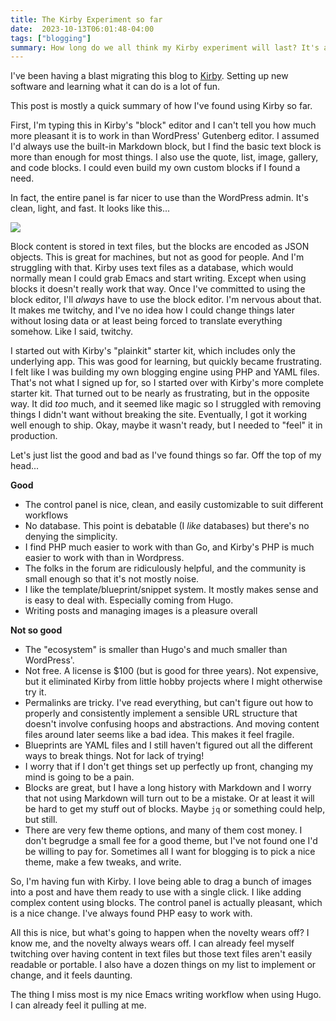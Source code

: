```yaml
---
title: The Kirby Experiment so far
date:  2023-10-13T06:01:48-04:00
tags: ["blogging"]
summary: How long do we all think my Kirby experiment will last? It's a fair question.
---
```



I've been having a blast migrating this blog to <a href="https://getkirby.com">Kirby</a>. Setting up new software and learning what it can do is a lot of fun.

This post is mostly a quick summary of how I've found using Kirby so far.

First, I'm typing this in Kirby's "block" editor and I can't tell you how much more pleasant it is to work in than WordPress' Gutenberg editor. I assumed I'd always use the built-in Markdown block, but I find the basic text block is more than enough for most things. I also use the quote, list, image, gallery, and code blocks. I could even build my own custom blocks if I found a need.

In fact, the entire panel is far nicer to use than the WordPress admin. It's clean, light, and fast. It looks like this...

![](/img/2023/20231013-baty.net-panel.png)

Block content is stored in text files, but the blocks are encoded as JSON objects. This is great for machines, but not as good for people. And I'm struggling with that. Kirby uses text files as a database, which would normally mean I could grab Emacs and start writing. Except when using blocks it doesn't really work that way. Once I've committed to using the block editor, I'll *always* have to use the block editor. I'm nervous about that. It makes me twitchy, and I've no idea how I could change things later without losing data or at least being forced to translate everything somehow. Like I said, twitchy.

I started out with Kirby's "plainkit" starter kit, which includes only the underlying app. This was good for learning, but quickly became frustrating. I felt like I was building my own blogging engine using PHP and YAML files. That's not what I signed up for, so I started over with Kirby's more complete starter kit. That turned out to be nearly as frustrating, but in the opposite way. It did <em>too</em> much, and it seemed like magic so I struggled with removing things I didn't want without breaking the site. Eventually, I got it working well enough to ship. Okay, maybe it wasn't ready, but I needed to "feel" it in production.

Let's just list the good and bad as I've found things so far. Off the top of my head...


**Good**

- The control panel is nice, clean, and easily customizable to suit different workflows
- No database. This point is debatable (I <em>like</em> databases) but there's no denying the simplicity.
- I find PHP much easier to work with than Go, and Kirby's PHP is much easier to work with than in Wordpress.
- The folks in the forum are ridiculously helpful, and the community is small enough so that it's not mostly noise.
- I like the template/blueprint/snippet system. It mostly makes sense and is easy to deal with. Especially coming from Hugo.
- Writing posts and managing images is a pleasure overall

**Not so good**

- The "ecosystem" is smaller than Hugo's and much smaller than WordPress'.
- Not free. A license is $100 (but is good for three years). Not expensive, but it eliminated Kirby from little hobby projects where I might otherwise try it.
- Permalinks are tricky. I've read everything, but can't figure out how to properly and consistently implement a sensible URL structure that doesn't involve confusing hoops and abstractions. And moving content files around later seems like a bad idea. This makes it feel fragile.
- Blueprints are YAML files and I still haven't figured out all the different ways to break things. Not for lack of trying!
- I worry that if I don't get things set up perfectly up front, changing my mind is going to be a pain.
- Blocks are great, but I have a long history with Markdown and I worry that not using Markdown will turn out to be a mistake. Or at least it will be hard to get my stuff out of blocks. Maybe <code>jq</code> or something could help, but still.
- There are very few theme options, and many of them cost money. I don't begrudge a small fee for a good theme, but I've not found one I'd be willing to pay for. Sometimes all I want for blogging is to pick a nice theme, make a few tweaks, and write.

So, I'm having fun with Kirby. I love being able to drag a bunch of images into a post and have them ready to use with a single click. I like adding complex content using blocks. The control panel is actually pleasant, which is a nice change. I've always found PHP easy to work with.

All this is nice, but what's going to happen when the novelty wears off? I know me, and the novelty always wears off. I can already feel myself twitching over having content in text files but those text files aren't easily readable or portable. I also have a dozen things on my list to implement or change, and it feels daunting.

The thing I miss most is my nice Emacs writing workflow when using Hugo. I can already feel it pulling at me.

